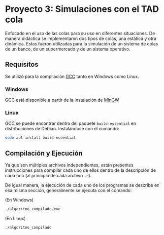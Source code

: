 # Proyecto 3: Simulaciones con el TAD cola

Enfocado en el uso de las colas para su uso en diferentes situaciones.
De manera didáctica se implementaron dos tipos de colas, una estática y otra dinámica. Estas fueron utilizadas para la simulación de un sistema de colas de un banco, de un supermercado y de un sistema operativo.

## Requisitos

Se utilizó para la compilación [GCC](https://gcc.gnu.org/) tanto en Windows como Linux.

### Windows

GCC está disponible a partir de la instalación de [MinGW](http://www.mingw.org/)

### Linux

GCC se puede encontrar dentro del paquete `build-essential` en distribuciones de Debian. Instalándose con el comando:

```bash
sudo apt install build-essential
```

## Compilación y Ejecución

Ya que son múltiples archivos independientes, están presentes instrucciones para compilar cada uno de ellos dentro de la descripción de cada uno (al principio de cada archivo `.c`).

De igual manera, la ejecución de cada uno de los programas se describe en esa misma sección, generalmente se ejecuta con el comando:

(En Windows)

```bash
./algoritmo_compilado.exe
```

(En Linux)

```bash
./algoritmo_compilado
```
